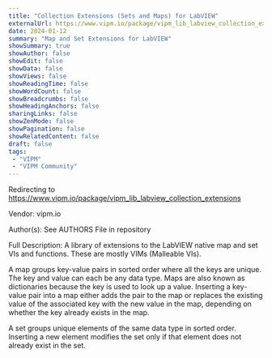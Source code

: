 ```yaml
---
title: "Collection Extensions (Sets and Maps) for LabVIEW"
externalUrl: https://www.vipm.io/package/vipm_lib_labview_collection_extensions
date: 2024-01-12
summary: "Map and Set Extensions for LabVIEW"
showSummary: true
showAuthor: false
showEdit: false
showData: false
showViews: false
showReadingTime: false
showWordCount: false
showBreadcrumbs: false
showHeadingAnchors: false
sharingLinks: false
showZenMode: false
showPagination: false
showRelatedContent: false
draft: false
tags:
 - "VIPM"
 - "VIPM Community"
---
```


Redirecting to https://www.vipm.io/package/vipm_lib_labview_collection_extensions

Vendor: vipm.io

Author(s): See AUTHORS File in repository
 
Full Description:
A library of extensions to the LabVIEW native map and set VIs and functions. These are mostly VIMs (Malleable VIs).

A map groups key-value pairs in sorted order where all the keys are unique. The key and value can each be any data type. Maps are also known as dictionaries because the key is used to look up a value. Inserting a key-value pair into a map either adds the pair to the map or replaces the existing value of the associated key with the new value in the map, depending on whether the key already exists in the map.

A set groups unique elements of the same data type in sorted order. Inserting a new element modifies the set only if that element does not already exist in the set.